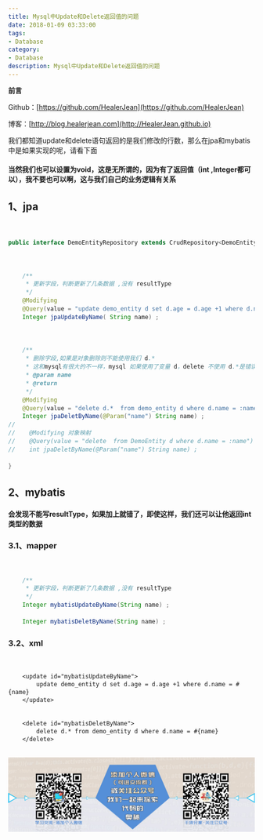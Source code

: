 ```yaml
---
title: Mysql中Update和Delete返回值的问题
date: 2018-01-09 03:33:00
tags: 
- Database
category: 
- Database
description: Mysql中Update和Delete返回值的问题
---
```

**前言**     

 Github：[https://github.com/HealerJean](https://github.com/HealerJean)         

 博客：[http://blog.healerjean.com](http://HealerJean.github.io)            



我们都知道update和delete语句返回的是我们修改的行数，那么在jpa和mybatis中是如果实现的呢，请看下面

#### 当然我们也可以设置为void，这是无所谓的，因为有了返回值（int ,Integer都可以），我不要也可以啊，这与我们自己的业务逻辑有关系


## 1、jpa 


```java


public interface DemoEntityRepository extends CrudRepository<DemoEntity,Long> {
    
    

    /**
     * 更新字段，判断更新了几条数据 ,没有 resultType
     */
    @Modifying
    @Query(value = "update demo_entity d set d.age = d.age +1 where d.name =?1" ,nativeQuery = true)
    Integer jpaUpdateByName( String name) ;



    /**
     * 删除字段,如果是对象删除则不能使用我们 d.*
     * 这和mysql有很大的不一样，mysql 如果使用了变量 d，delete 不使用 d.*是错误的
     * @param name
     * @return
     */
    @Modifying
    @Query(value = "delete d.*  from demo_entity d where d.name = :name",nativeQuery = true)
    Integer jpaDeletByName(@Param("name") String name) ;
//
//    @Modifying 对象映射
//    @Query(value = "delete  from DemoEntity d where d.name = :name")
//    int jpaDeletByName(@Param("name") String name) ;

}


```


## 2、mybatis 

#### 会发现不能写resultType，如果加上就错了，即使这样，我们还可以让他返回int类型的数据

### 3.1、mapper

```java


    /**
     * 更新字段，判断更新了几条数据 ,没有 resultType
     */
    Integer mybatisUpdateByName(String name) ;

    Integer mybatisDeletByName(String name) ;


```


### 3.2、xml


```jsva


    <update id="mybatisUpdateByName">
        update demo_entity d set d.age = d.age +1 where d.name = #{name}
    </update>


    <delete id="mybatisDeletByName">
        delete d.* from demo_entity d where d.name = #{name}
    </delete>


```



![ContactAuthor](https://raw.githubusercontent.com/HealerJean/HealerJean.github.io/master/assets/img/artical_bottom.jpg)




<!-- Gitalk 评论 start  -->

<link rel="stylesheet" href="https://unpkg.com/gitalk/dist/gitalk.css">
<script src="https://unpkg.com/gitalk@latest/dist/gitalk.min.js"></script> 
<div id="gitalk-container"></div>    
 <script type="text/javascript">
    var gitalk = new Gitalk({
		clientID: `1d164cd85549874d0e3a`,
		clientSecret: `527c3d223d1e6608953e835b547061037d140355`,
		repo: `HealerJean.github.io`,
		owner: 'HealerJean',
		admin: ['HealerJean'],
		id: 'ZCGRKNA0JL4gXoQ2',
    });
    gitalk.render('gitalk-container');
</script> 

<!-- Gitalk end -->

